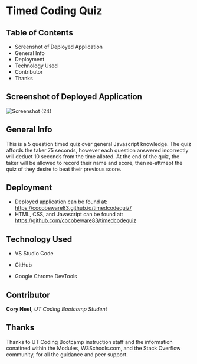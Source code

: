 # Timed Coding Quiz

## Table of Contents
- Screenshot of Deployed Application
- General Info 
- Deployment
- Technology Used
- Contributor
- Thanks

## Screenshot of Deployed Application

![Screenshot (24)](https://user-images.githubusercontent.com/72768374/103484876-b1aa1600-4db7-11eb-8192-f619a0067a20.png)

## General Info
This is a 5 question timed quiz over general Javascript knowledge.  The quiz affords the taker 75 seconds, however each question answered incorrectly will deduct 10 seconds from the time alloted.  At the end of the quiz, the taker will be allowed to record their name and score, then re-attmept the quiz of they desire to beat their previous score.

## Deployment
- Deployed application can be found at: https://cocobeware83.github.io/timedcodequiz/
- HTML, CSS, and Javascript can be found at: https://github.com/cocobeware83/timedcodequiz

## Technology Used
- VS Studio Code

- GitHub

- Google Chrome DevTools

## Contributor
**Cory Neel**, *UT Coding Bootcamp Student*

## Thanks
Thanks to UT Coding Bootcamp instruction staff and the information conatined within the Modules, W3Schools.com, and the Stack Overflow community, for all the guidance and peer support.

